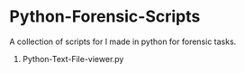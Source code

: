 # Python-Forensic-Scripts
A collection of scripts for I made in python for forensic tasks.

1. Python-Text-File-viewer.py
